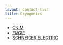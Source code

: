 ```yaml
---
layout: contact-list
title: Cryogenics
---
```


* [CNIM](/partners/cnim)
* [ENGIE](/partners/engie)
* [SCHNEIDER ELECTRIC](/partners/schneider-electric)
